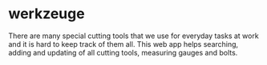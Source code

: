 # werkzeuge

There are many special cutting tools that we use for everyday tasks at work and it is hard to keep track of them all.
This web app helps searching, adding and updating of all cutting tools, measuring gauges and bolts. 
